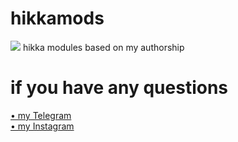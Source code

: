 # hikkamods
<img src="https://i.imgur.com/pDom00N.jpeg">
hikka modules based on my authorship

# if you have any questions
<a href="https://t.me/netuzb">• my Telegram</a><br>
<a href="https://instagram.com/_temur.erkinov">• my Instagram</a><br>